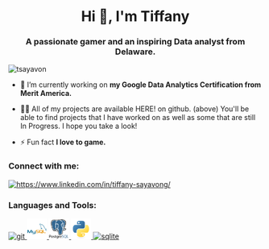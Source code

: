 <h1 align="center">Hi 👋, I'm Tiffany</h1>
<h3 align="center">A passionate gamer and an inspiring Data analyst from Delaware.</h3>


<p align="left"> <img src="https://komarev.com/ghpvc/?username=tsayavon&label=Profile%20views&color=0e75b6&style=flat" alt="tsayavon" /> </p>

- 🔭 I’m currently working on **my Google Data Analytics Certification from Merit America.**

- 👨‍💻 All of my projects are available HERE! on github. (above) You'll be able to find projects that I have worked on as well as some that are still In Progress. I hope you take a look!


- ⚡ Fun fact **I love to game.**

<h3 align="left">Connect with me:</h3>
<p align="left">
<a href="https://linkedin.com/in/https://www.linkedin.com/in/tiffany-sayavong/" target="blank"><img align="center" src="https://raw.githubusercontent.com/rahuldkjain/github-profile-readme-generator/master/src/images/icons/Social/linked-in-alt.svg" alt="https://www.linkedin.com/in/tiffany-sayavong/" height="30" width="40" /></a>
</p>

<h3 align="left">Languages and Tools:</h3>
<p align="left"> <a href="https://git-scm.com/" target="_blank" rel="noreferrer"> <img src="https://www.vectorlogo.zone/logos/git-scm/git-scm-icon.svg" alt="git" width="40" height="40"/> </a> <a href="https://www.mysql.com/" target="_blank" rel="noreferrer"> <img src="https://raw.githubusercontent.com/devicons/devicon/master/icons/mysql/mysql-original-wordmark.svg" alt="mysql" width="40" height="40"/> </a> <a href="https://www.postgresql.org" target="_blank" rel="noreferrer"> <img src="https://raw.githubusercontent.com/devicons/devicon/master/icons/postgresql/postgresql-original-wordmark.svg" alt="postgresql" width="40" height="40"/> </a> <a href="https://www.python.org" target="_blank" rel="noreferrer"> <img src="https://raw.githubusercontent.com/devicons/devicon/master/icons/python/python-original.svg" alt="python" width="40" height="40"/> </a> <a href="https://www.sqlite.org/" target="_blank" rel="noreferrer"> <img src="https://www.vectorlogo.zone/logos/sqlite/sqlite-icon.svg" alt="sqlite" width="40" height="40"/> </a> </p>











